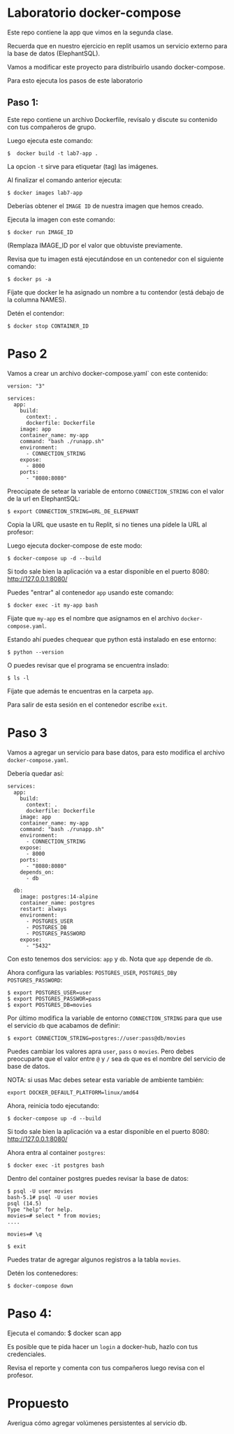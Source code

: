 # Laboratorio docker-compose

Este repo contiene la app que vimos en la segunda clase.

Recuerda que en nuestro ejercicio en replit usamos un servicio externo para la base de datos (ElephantSQL).

Vamos a modificar este proyecto para distribuirlo usando docker-compose.

Para esto ejecuta los pasos de este laboratorio

## Paso 1:

Este repo contiene un archivo Dockerfile, revísalo y discute su contenido con tus compañeros de grupo.

Luego ejecuta este comando:

```
$  docker build -t lab7-app .
```


La opcion `-t` sirve para etiquetar (tag) las imágenes.

Al finalizar el comando anterior ejecuta:

```
$ docker images lab7-app
```

Deberías obtener el `IMAGE ID` de nuestra imagen que hemos creado.


Ejecuta la imagen con este comando:


    $ docker run IMAGE_ID
    
(Remplaza IMAGE_ID por el valor que obtuviste previamente.

Revisa que tu imagen está ejecutándose en un contenedor con el siguiente comando:

    $ docker ps -a
    
Fíjate que docker le ha asignado un nombre a tu contendor (está debajo de la columna NAMES).



Detén el contendor:

    $ docker stop CONTAINER_ID
    
    
# Paso 2
    
Vamos a crear un archivo docker-compose.yaml` con este contenido:

```
version: "3"

services:
  app:
    build:
      context: .
      dockerfile: Dockerfile
    image: app
    container_name: my-app
    command: "bash ./runapp.sh"
    environment:
      - CONNECTION_STRING
    expose:
      - 8000
    ports:
      - "8080:8080"
```

Preocúpate de setear la variable de entorno `CONNECTION_STRING` con el valor de la url en ElephantSQL:

    $ export CONNECTION_STRING=URL_DE_ELEPHANT
    
Copia la URL que usaste en tu Replit, si no tienes una pídele la URL al profesor:

Luego ejecuta docker-compose de este modo:

    $ docker-compose up -d --build
    
Si todo sale bien la aplicación va a estar disponible en el puerto 8080: http://127.0.0.1:8080/

Puedes "entrar" al contenedor `app` usando este comando:

    $ docker exec -it my-app bash
    
Fijate que `my-app` es el nombre que asignamos en el archivo `docker-compose.yaml`.

Estando ahí puedes chequear que python está instalado en ese entorno:

    $ python --version
    
O puedes revisar que el programa se encuentra inslado:

    $ ls -l
    
Fíjate que además te encuentras en la carpeta `app`. 


Para salir de esta sesión en el contenedor escribe `exit`.


# Paso 3

Vamos a agregar un servicio para base datos, para esto modifica el archivo `docker-compose.yaml`.

Debería quedar así:

```
services:
  app:
    build:
      context: .
      dockerfile: Dockerfile
    image: app
    container_name: my-app
    command: "bash ./runapp.sh"
    environment:
      - CONNECTION_STRING
    expose:
      - 8000
    ports:
      - "8080:8080"
    depends_on:
      - db

  db:
    image: postgres:14-alpine
    container_name: postgres
    restart: always
    environment:
      - POSTGRES_USER
      - POSTGRES_DB
      - POSTGRES_PASSWORD
    expose:
      - "5432"
```

Con esto tenemos dos servicios: `app` y `db`. Nota que `app` depende de `db`.

Ahora configura las variables: `POSTGRES_USER`, `POSTGRES_DB`y `POSTGRES_PASSWORD`:

    $ export POSTGRES_USER=user
    $ export POSTGRES_PASSWOR=pass
    $ export POSTGRES_DB=movies
    
Por último modifica la variable de entorno `CONNECTION_STRING` para que use el servicio `db` que acabamos de definir:

    $ export CONNECTION_STRING=postgres://user:pass@db/movies
    

Puedes cambiar los valores apra `user`, `pass` o `movies`. Pero debes preocuparte que el valor entre `@` y `/` sea `db` que es el nombre del servicio de base de datos.

NOTA: si usas Mac debes setear esta variable de ambiente también:

    export DOCKER_DEFAULT_PLATFORM=linux/amd64
    
Ahora, reinicia todo ejecutando:

    $ docker-compose up -d --build
    
Si todo sale bien la aplicación va a estar disponible en el puerto 8080: http://127.0.0.1:8080/

Ahora entra al container `postgres`:

    $ docker exec -it postgres bash
    
Dentro del container postgres puedes revisar la base de datos:

    $ psql -U user movies
    bash-5.1# psql -U user movies
    psql (14.5)
    Type "help" for help.
    movies=# select * from movies;
    ....
    
    movies=# \q
    
    $ exit
    
Puedes tratar de agregar algunos registros a la tabla `movies`.

Detén los contenedores:

    $ docker-compose down
    

# Paso 4:

Ejecuta el comando:
    $ docker scan app
    
Es posible que te pida hacer un `login` a docker-hub, hazlo con tus credenciales.

Revisa el reporte y comenta con tus compañeros luego revisa con el profesor.

# Propuesto

Averigua cómo agregar volúmenes persistentes al servicio db.



